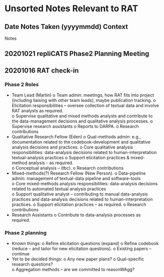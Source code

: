 # Unsorted Notes Relevant to RAT

## Date Notes Taken (yyyymmdd) Context
Notes 

## 20201021 repliCATS Phase2 Planning Meeting 


## 20201016 RAT check-in 
### Phase 2 Roles 
-	Team Lead (Martin)
o	Team admin: meetings, how RAT fits into project (including liaising with other team leads), 
maybe publication tracking.
o	Elicitation responsibilities – oversee collection of textual data and involve RAT analysts as required.   
o	Supervise qualitative and mixed methods analysts and contribute to the data-management decisions and 
qualitative analysis processes.
o	Supervise research assistants
o	Reports to DARPA. 
o	Research contributions  
-	Qualitative Research Fellow (Eden)
o	Qual-methods admin: e.g., documentation related to the codebook-development and qualitative analysis 
decisions and practices.
o	Core qualitative analysis responsibilities: data-analysis decisions related to human-interpretation 
textual-analysis practices
o	Support elicitation practices & mixed-method analysis - as required.  
o	Conceptual analysis – (tbc). 
o	Research contributions 
-	Mixed-methods(?) Research Fellow (New Person). 
o	Data-pipeline admin: management of textual-data pipeline and software-tools   
o	Core mixed-methods analysis responsibilities: data-analysis decisions related to automated textual 
analysis practices   
o	Support qualitative analyst – contributing to manual data-analysis practices and data-analysis decisions 
related to human-interpretation practices. 
o	Support elicitation practices – as required. 
o	Research contributions
-	Research Assistants 
o	Contribute to data-analysis processes as required. 
### Phase 2 planning
-	Known things: 
o	Refine elicitation questions (expand)
o	Refine codebook (reduce – and tailor for new elicitation questions). 
o	Existing papers – continue 
-	Yet to be decided things: 
o	Any new paper plans?
o	Qual-specific research questions?   
o	Aggregation methods – are we committed to reasonWAgg? 
